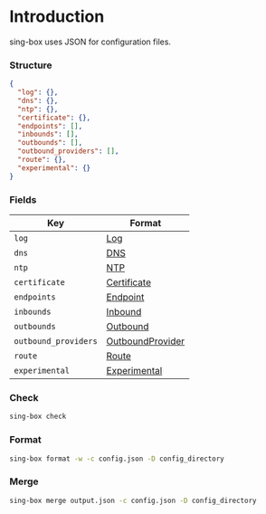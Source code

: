 # Introduction

sing-box uses JSON for configuration files.

### Structure

```json
{
  "log": {},
  "dns": {},
  "ntp": {},
  "certificate": {},
  "endpoints": [],
  "inbounds": [],
  "outbounds": [],
  "outbound_providers": [],
  "route": {},
  "experimental": {}
}
```

### Fields

| Key                  | Format                          |
|----------------------|---------------------------------|
| `log`                | [Log](./log/)                   |
| `dns`                | [DNS](./dns/)                   |
| `ntp`                | [NTP](./ntp/)                   |
| `certificate`        | [Certificate](./certificate/)   |
| `endpoints`          | [Endpoint](./endpoint/)         |
| `inbounds`           | [Inbound](./inbound/)           |
| `outbounds`          | [Outbound](./outbound/)         |
| `outbound_providers` | [OutboundProvider](./provider)  |
| `route`              | [Route](./route/)               |
| `experimental`       | [Experimental](./experimental/) |

### Check

```bash
sing-box check
```

### Format

```bash
sing-box format -w -c config.json -D config_directory
```

### Merge

```bash
sing-box merge output.json -c config.json -D config_directory
```